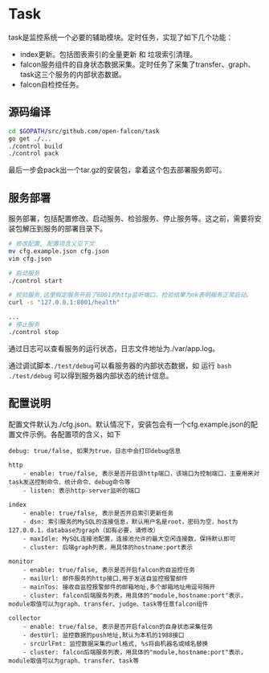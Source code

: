 # Task

task是监控系统一个必要的辅助模块。定时任务，实现了如下几个功能：

+ index更新。包括图表索引的全量更新 和 垃圾索引清理。
+ falcon服务组件的自身状态数据采集。定时任务了采集了transfer、graph、task这三个服务的内部状态数据。
+ falcon自检控任务。


## 源码编译

```bash
cd $GOPATH/src/github.com/open-falcon/task
go get ./...
./control build
./control pack
```

最后一步会pack出一个tar.gz的安装包，拿着这个包去部署服务即可。

## 服务部署

服务部署，包括配置修改、启动服务、检验服务、停止服务等。这之前，需要将安装包解压到服务的部署目录下。

```bash
# 修改配置, 配置项含义见下文
mv cfg.example.json cfg.json
vim cfg.json

# 启动服务
./control start

# 校验服务,这里假定服务开启了8001的http监听端口。检验结果为ok表明服务正常启动。
curl -s "127.0.0.1:8001/health"

...
# 停止服务
./control stop

```

通过日志可以查看服务的运行状态，日志文件地址为./var/app.log。

通过调试脚本```./test/debug```可以看服务器的内部状态数据，如 运行 ```bash ./test/debug``` 可以得到服务器内部状态的统计信息。


## 配置说明
配置文件默认为./cfg.json。默认情况下，安装包会有一个cfg.example.json的配置文件示例。各配置项的含义，如下

```
debug: true/false, 如果为true，日志中会打印debug信息

http
    - enable: true/false, 表示是否开启该http端口，该端口为控制端口，主要用来对task发送控制命令、统计命令、debug命令等
    - listen: 表示http-server监听的端口

index
    - enable: true/false, 表示是否开启索引更新任务
    - dsn: 索引服务的MySQL的连接信息，默认用户名是root，密码为空，host为127.0.0.1，database为graph（如有必要，请修改）
    - maxIdle: MySQL连接池配置，连接池允许的最大空闲连接数，保持默认即可
    - cluster: 后端graph列表，用具体的hostname:port表示

monitor
    - enable: true/false, 表示是否开启falcon的自监控任务
    - mailUrl: 邮件服务的http接口,用于发送自监控报警邮件
    - mainTos: 接收自监控报警邮件的邮箱地址,多个邮箱地址用逗号隔开
    - cluster: falcon后端服务列表，用具体的"module,hostname:port"表示，module取值可以为graph、transfer、judge、task等任意falcon组件

collector
    - enable: true/false, 表示是否开启falcon的自身状态采集任务
    - destUrl: 监控数据的push地址,默认为本机的1988接口
    - srcUrlFmt: 监控数据采集的url格式, %s将由机器名或域名替换
    - cluster: falcon后端服务列表，用具体的"module,hostname:port"表示，module取值可以为graph、transfer、task等       
```

